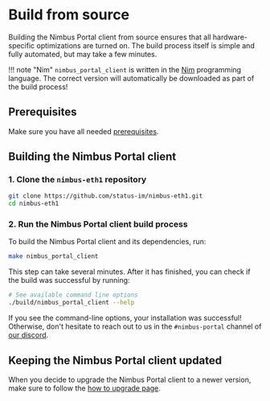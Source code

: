 # Build from source

Building the Nimbus Portal client from source ensures that all hardware-specific optimizations are
turned on.
The build process itself is simple and fully automated, but may take a few minutes.

!!! note "Nim"
    `nimbus_portal_client` is written in the [Nim](https://nim-lang.org) programming language.
    The correct version will automatically be downloaded as part of the build process!

## Prerequisites

Make sure you have all needed [prerequisites](./prerequisites.md).

## Building the Nimbus Portal client

### 1. Clone the `nimbus-eth1` repository

```sh
git clone https://github.com/status-im/nimbus-eth1.git
cd nimbus-eth1
```

### 2. Run the Nimbus Portal client build process

To build the Nimbus Portal client and its dependencies, run:

```sh
make nimbus_portal_client
```

This step can take several minutes.
After it has finished, you can check if the build was successful by running:

```sh
# See available command line options
./build/nimbus_portal_client --help
```

If you see the command-line options, your installation was successful!
Otherwise, don't hesitate to reach out to us in the `#nimbus-portal` channel of
[our discord](https://discord.gg/j3nYBUeEad).


## Keeping the Nimbus Portal client updated

When you decide to upgrade the Nimbus Portal client to a newer version, make sure to follow the
[how to upgrade page](./upgrade.md).
